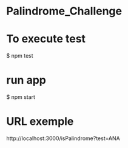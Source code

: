 # Palindrome_Challenge


# To execute test
$ npm test

# run app
$ npm start

# URL exemple
http://localhost:3000/isPalindrome?test=ANA
